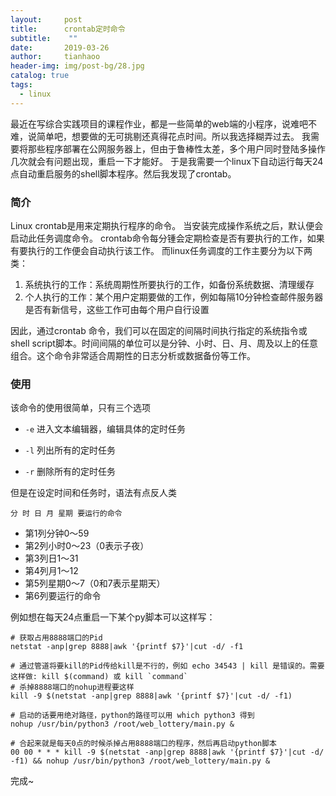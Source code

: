 ```yaml
---
layout:     post
title:      crontab定时命令
subtitle:    ""
date:       2019-03-26
author:     tianhaoo
header-img: img/post-bg/28.jpg
catalog: true
tags:
  - linux
---
```


最近在写综合实践项目的课程作业，都是一些简单的web端的小程序，说难吧不难，说简单吧，想要做的无可挑剔还真得花点时间。所以我选择糊弄过去。
我需要将那些程序部署在公网服务器上，但由于鲁棒性太差，多个用户同时登陆多操作几次就会有问题出现，重启一下才能好。
于是我需要一个linux下自动运行每天24点自动重启服务的shell脚本程序。然后我发现了crontab。


### 简介

Linux crontab是用来定期执行程序的命令。
当安装完成操作系统之后，默认便会启动此任务调度命令。
crontab命令每分锺会定期检查是否有要执行的工作，如果有要执行的工作便会自动执行该工作。
而linux任务调度的工作主要分为以下两类：

1. 系统执行的工作：系统周期性所要执行的工作，如备份系统数据、清理缓存
2. 个人执行的工作：某个用户定期要做的工作，例如每隔10分钟检查邮件服务器是否有新信号，这些工作可由每个用户自行设置

因此，通过crontab 命令，我们可以在固定的间隔时间执行指定的系统指令或 shell script脚本。时间间隔的单位可以是分钟、小时、日、月、周及以上的任意组合。这个命令非常适合周期性的日志分析或数据备份等工作。

### 使用

该命令的使用很简单，只有三个选项

* `-e` 进入文本编辑器，编辑具体的定时任务

* `-l` 列出所有的定时任务

* `-r` 删除所有的定时任务

但是在设定时间和任务时，语法有点反人类

`分 时 日 月 星期 要运行的命令`

* 第1列分钟0～59
* 第2列小时0～23（0表示子夜）
* 第3列日1～31
* 第4列月1～12
* 第5列星期0～7（0和7表示星期天）
* 第6列要运行的命令

例如想在每天24点重启一下某个py脚本可以这样写：
```
# 获取占用8888端口的Pid
netstat -anp|grep 8888|awk '{printf $7}'|cut -d/ -f1

# 通过管道将要kill的Pid传给kill是不行的，例如 echo 34543 | kill 是错误的。需要这样做: kill $(command) 或 kill `command`
# 杀掉8888端口的nohup进程要这样
kill -9 $(netstat -anp|grep 8888|awk '{printf $7}'|cut -d/ -f1)

# 启动的话要用绝对路径，python的路径可以用 which python3 得到
nohup /usr/bin/python3 /root/web_lottery/main.py &

# 合起来就是每天0点的时候杀掉占用8888端口的程序，然后再启动python脚本
00 00 * * * kill -9 $(netstat -anp|grep 8888|awk '{printf $7}'|cut -d/ -f1) && nohup /usr/bin/python3 /root/web_lottery/main.py &

```

完成~
